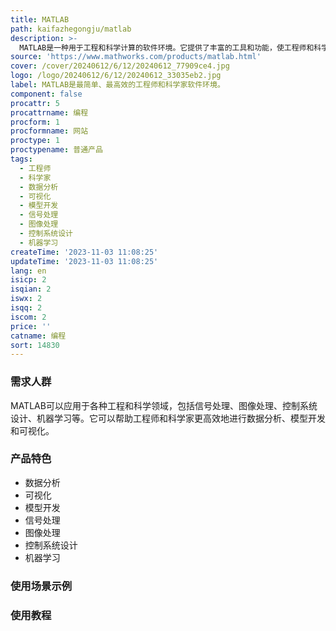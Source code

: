 ```yaml
---
title: MATLAB
path: kaifazhegongju/matlab
description: >-
  MATLAB是一种用于工程和科学计算的软件环境。它提供了丰富的工具和功能，使工程师和科学家能够更轻松地进行数据分析、可视化和模型开发。MATLAB具有简单易学的语法，可以快速实现复杂的计算任务。它还提供了大量的工具箱，覆盖了各种领域的应用，包括信号处理、图像处理、控制系统设计、机器学习等。MATLAB是一款强大的工具，适用于各种工程和科学领域的应用。
source: 'https://www.mathworks.com/products/matlab.html'
cover: /cover/20240612/6/12/20240612_77909ce4.jpg
logo: /logo/20240612/6/12/20240612_33035eb2.jpg
label: MATLAB是最简单、最高效的工程师和科学家软件环境。
component: false
procattr: 5
procattrname: 编程
procform: 1
procformname: 网站
proctype: 1
proctypename: 普通产品
tags:
  - 工程师
  - 科学家
  - 数据分析
  - 可视化
  - 模型开发
  - 信号处理
  - 图像处理
  - 控制系统设计
  - 机器学习
createTime: '2023-11-03 11:08:25'
updateTime: '2023-11-03 11:08:25'
lang: en
isicp: 2
isqian: 2
iswx: 2
isqq: 2
iscom: 2
price: ''
catname: 编程
sort: 14830
---
```




### 需求人群
MATLAB可以应用于各种工程和科学领域，包括信号处理、图像处理、控制系统设计、机器学习等。它可以帮助工程师和科学家更高效地进行数据分析、模型开发和可视化。

### 产品特色
- 数据分析
- 可视化
- 模型开发
- 信号处理
- 图像处理
- 控制系统设计
- 机器学习

### 使用场景示例


### 使用教程


  

